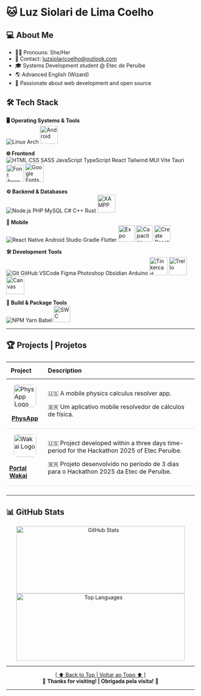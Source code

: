 <a id="top"></a>
# 🐱 Luz Siolari de Lima Coelho

## 💻 About Me
- 🏳️‍⚧️ Pronouns: She/Her
- 📧 Contact: luzsiolaricoelho@outlook.com
- 🎓 Systems Development student @ Etec de Peruíbe
- 🌎 Advanced English (Wizard)
- 🔭 Passionate about web development and open source


## 🛠️ Tech Stack

**🖥️ Operating Systems & Tools**  
![Linux Arch](https://skillicons.dev/icons?i=linux,arch,bash)
<img src="https://cdn.jsdelivr.net/gh/devicons/devicon@latest/icons/android/android-original-wordmark.svg" width="48" alt="Android">                    
          
**🌐 Frontend**  
![HTML CSS SASS JavaScript TypeScript React Tailwind MUI Vite Tauri](https://skillicons.dev/icons?i=html,css,sass,js,ts,react,tailwind,mui,vite,tauri)
<img src="https://cdn.simpleicons.org/fontawesome/528DD7" width="46" alt="Font Awesome"> <img src="https://cdn.simpleicons.org/googlefonts/4285F4" width="50" alt="Google Fonts">

**⚙️ Backend & Databases**  
![Node.js PHP MySQL C# C++ Rust](https://skillicons.dev/icons?i=nodejs,php,mysql,cs,cpp,rust)
<img src="https://cdn.simpleicons.org/xampp/FB7A24" width="48" alt="XAMPP">

**📱 Mobile**  
![React Native Android Studio Gradle Flutter](https://skillicons.dev/icons?i=react,androidstudio,gradle,flutter)
<img src="https://cdn.simpleicons.org/expo/000020" width="44" alt="Expo">
<img src="https://cdn.simpleicons.org/capacitor/119EFF" width="44" alt="Capacitor">
<img src="https://cdn.simpleicons.org/createreactapp/09D3AC" width="44" alt="Create React App">

**🛠️ Development Tools**  
![Git GitHub VSCode Figma Photoshop Obsidian Arduino](https://skillicons.dev/icons?i=git,github,vscode,figma,ps,obsidian,arduino)
<img src="https://cdn.simpleicons.org/tinkercad/1477D1" width="48" alt="Tinkercad">
<img src="https://cdn.simpleicons.org/trello/0052CC" width="48" alt="Trello">
<img src="https://cdn.jsdelivr.net/gh/devicons/devicon@latest/icons/canva/canva-original.svg" width="48" alt="Canvas">
          
**🔧 Build & Package Tools**  
![NPM Yarn Babel](https://skillicons.dev/icons?i=npm,yarn,babel)
<img src="https://cdn.simpleicons.org/swc/F8C457" width="44" alt="SWC">

---

## 🏆 Projects | Projetos

<div align="center">
  <table style="width: 100%; border-collapse: collapse; margin: 1.5rem 0;">
    <thead>
      <tr>
        <th style="padding: 12px; text-align: left;">Project</th>
        <th style="padding: 12px; text-align: left;">Description</th>
      </tr>
    </thead>
    <tbody>
      <!-- PhysApp Project -->
      <tr style="border-bottom: 1px solid #ddd;">
        <td>
          <a
          href="https://github.com/PhysAppDev"
          style="display: flex; flex-direction: column; justify-content: center; align-items: center; cursor: pointer;">
            <img src="https://i.imgur.com/Fh5ZIKG.png" width="60" style="border-radius: 8px;" alt="PhysApp Logo">
            <br>
            <strong>PhysApp</strong>
          </a>
        </td>
        <td style="padding: 12px; vertical-align: middle;">
          <p align="left">🇺🇸 A mobile physics calculus resolver app.</p>
          <p align="left">🇧🇷 Um aplicativo mobile resolvedor de cálculos de física.</p>
        </td>
      </tr>
      <!-- Portal Wakai Project -->
      <tr style="border-bottom: 1px solid #ddd;">
        <td>
          <a
          href="https://github.com/PortalWakai"
          style="display: flex; flex-direction: column; justify-content: center; align-items: center; cursor: pointer;">
            <img src="https://i.imgur.com/FHi9m5F.png" width="60" style="border-radius: 8px;" alt="Wakai Logo">
            <br>
            <strong>Portal Wakai</strong>
          </a>
        </td>
        <td style="padding: 12px; vertical-align: middle;">
          <p align="left">🇺🇸 Project developed within a three days time-period for the Hackathon 2025 of Etec Peruíbe.
          </p>
          <p align="left">🇧🇷 Projeto desenvolvido no período de 3 dias para o Hackathon 2025 da Etec de Peruíbe.
          </p>
        </td>
      </tr>
    </tbody>
  </table>
</div>

---

## 📊 GitHub Stats  
<div align="center">
  <img src="https://github-readme-stats.vercel.app/api?username=Luz-Coelho&show_icons=true&theme=radical"
  height="180px"
  width="450px"
  alt="GitHub Stats">
  <img src="https://github-readme-stats.vercel.app/api/top-langs/?username=Luz-Coelho&layout=compact&theme=radical"
  height="180px"
  width="450px"
  alt="Top Languages">
</div>

---

<div align="center">
  <a href="#top">[ ⬆️ Back to Top | Voltar ao Topo ⬆️ ]</a>
  <br>
  🌟 <strong>Thanks for visiting! | Obrigada pela visita!</strong> 🌟
</div>

---
